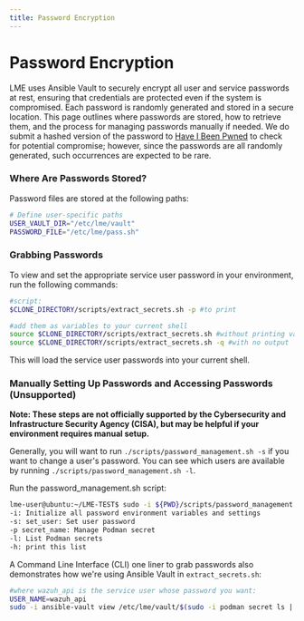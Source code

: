 ```yaml
---
title: Password Encryption
---
```


# Password Encryption

LME uses Ansible Vault to securely encrypt all user and service passwords at rest, ensuring that credentials are protected even if the system is compromised. Each password is randomly generated and stored in a secure location. This page outlines where passwords are stored, how to retrieve them, and the process for managing passwords manually if needed. 
We do submit a hashed version of the password to [Have I Been Pwned](https://haveibeenpwned.com/FAQs) to check for potential compromise; however, since the passwords are all randomly generated, such occurrences are expected to be rare.

### Where Are Passwords Stored?

Password files are stored at the following paths:

```bash
# Define user-specific paths
USER_VAULT_DIR="/etc/lme/vault"
PASSWORD_FILE="/etc/lme/pass.sh"
```

### Grabbing Passwords

To view and set the appropriate service user password in your environment, run the following commands:

```bash
#script:
$CLONE_DIRECTORY/scripts/extract_secrets.sh -p #to print

#add them as variables to your current shell
source $CLONE_DIRECTORY/scripts/extract_secrets.sh #without printing values
source $CLONE_DIRECTORY/scripts/extract_secrets.sh -q #with no output
```

This will load the service user passwords into your current shell.

### Manually Setting Up Passwords and Accessing Passwords (Unsupported)

**Note: These steps are not officially supported by the Cybersecurity and Infrastructure Security Agency (CISA), but may be helpful if your environment requires manual setup.**

Generally, you will want to run `./scripts/password_management.sh -s` if you want to change a user's password. You can see which users are available by running `./scripts/password_management.sh -l`. 

Run the password_management.sh script:

```bash
lme-user@ubuntu:~/LME-TEST$ sudo -i ${PWD}/scripts/password_management.sh -h
-i: Initialize all password environment variables and settings
-s: set_user: Set user password
-p secret_name: Manage Podman secret
-l: List Podman secrets
-h: print this list
```

A Command Line Interface (CLI) one liner to grab passwords also demonstrates how we're using Ansible Vault in `extract_secrets.sh`:

```bash
#where wazuh_api is the service user whose password you want:
USER_NAME=wazuh_api
sudo -i ansible-vault view /etc/lme/vault/$(sudo -i podman secret ls | grep $USER_NAME | awk '{print $1}')
```
